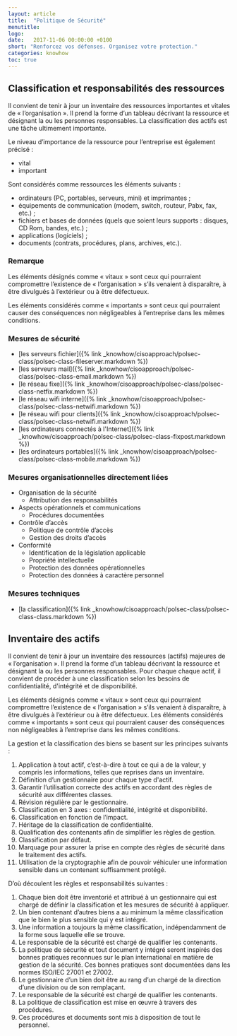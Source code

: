 ```yaml
---
layout: article
title:  "Politique de Sécurité"
menutitle:  
logo:
date:   2017-11-06 00:00:00 +0100
short: "Renforcez vos défenses. Organisez votre protection."
categories: knowhow
toc: true
---
```

## Classification et responsabilités des ressources
Il convient de tenir à jour un inventaire des ressources importantes et vitales de « l’organisation ». Il prend la forme d’un tableau décrivant la ressource et désignant la ou les personnes responsables. La classification des actifs est une tâche ultimement importante.

Le niveau d’importance de la ressource pour l’entreprise est également précisé :

* vital
* important

Sont considérés comme ressources les éléments suivants :

* ordinateurs (PC, portables, serveurs, mini) et imprimantes ;
* équipements de communication (modem, switch, routeur, Pabx, fax, etc.) ;
* fichiers et bases de données (quels que soient leurs supports : disques, CD Rom, bandes, etc.) ;
* applications (logiciels) ;
* documents (contrats, procédures, plans, archives, etc.).

### Remarque

Les éléments désignés comme « vitaux » sont ceux qui pourraient compromettre l’existence de « l’organisation » s’ils venaient à disparaître, à être divulgués à l’extérieur ou à être défectueux.

Les éléments considérés comme « importants » sont ceux qui pourraient causer des conséquences non négligeables à l’entreprise dans les mêmes conditions.


### Mesures de sécurité

* [les serveurs fichier]({% link _knowhow/cisoapproach/polsec-class/polsec-class-fileserver.markdown %})
* [les serveurs mail]({% link _knowhow/cisoapproach/polsec-class/polsec-class-email.markdown %})
* [le réseau fixe]({% link _knowhow/cisoapproach/polsec-class/polsec-class-netfix.markdown %})
* [le réseau wifi interne]({% link _knowhow/cisoapproach/polsec-class/polsec-class-netwifi.markdown %})
* [le réseau wifi pour clients]({% link _knowhow/cisoapproach/polsec-class/polsec-class-netwifi.markdown %})
* [les ordinateurs connectés à l'Internet]({% link _knowhow/cisoapproach/polsec-class/polsec-class-fixpost.markdown %})
* [les ordinateurs portables]({% link _knowhow/cisoapproach/polsec-class/polsec-class-mobile.markdown %})

### Mesures organisationnelles directement liées

* Organisation de la sécurité
  * Attribution des responsabilités
* Aspects opérationnels et communications
  * Procédures documentées
* Contrôle d’accès
  * Politique de contrôle d’accès
  * Gestion des droits d’accès
* Conformité
  * Identification de la législation applicable
  * Propriété intellectuelle
  * Protection des données opérationnelles
  * Protection des données à caractère personnel

### Mesures techniques

* [la classification]({% link _knowhow/cisoapproach/polsec-class/polsec-class-class.markdown %})


## Inventaire des actifs

Il convient de tenir à jour un inventaire des ressources (actifs) majeures de « l’organisation ». Il prend la forme d’un tableau décrivant la ressource et désignant la ou les personnes responsables. Pour chaque chaque actif, il convient de procéder à une classification selon les besoins de confidentialité, d'intégrité et de disponibilité.

Les éléments désignés comme « vitaux » sont ceux qui pourraient compromettre l’existence de « l’organisation » s’ils venaient à disparaître, à être divulgués à l’extérieur ou à être défectueux. Les éléments considérés comme « importants » sont ceux qui pourraient causer des conséquences non négligeables à l’entreprise dans les mêmes conditions.

La gestion et la classification des biens se basent sur les principes suivants :

1. Application à tout actif, c’est-à-dire à tout ce qui a de la valeur, y compris les informations, telles que reprises dans un inventaire.
2. Définition d’un gestionnaire pour chaque type d'actif.
3. Garantir l’utilisation correcte des actifs en accordant des règles de sécurité aux différentes classes.
4. Révision régulière par le gestionnaire.
5. Classification en 3 axes : confidentialité, intégrité et disponibilité.
6. Classification en fonction de l’impact.
7. Héritage de la classification de confidentialité.
8. Qualification des contenants afin de simplifier les règles de gestion.
9. Classification par défaut.
10. Marquage pour assurer la prise en compte des règles de sécurité dans le traitement des actifs.
11. Utilisation de la cryptographie afin de pouvoir véhiculer une information sensible dans un contenant suffisamment protégé.

D’où découlent les règles et responsabilités suivantes :

1. Chaque bien doit être inventorié et attribué à un gestionnaire qui est chargé de définir la classification et les mesures de sécurité à appliquer.
2. Un bien contenant d’autres biens a au minimum la même classification que le bien le plus sensible qui y est intégré.
3. Une information a toujours la même classification, indépendamment de la forme sous laquelle elle se trouve.
4. Le responsable de la sécurité est chargé de qualifier les contenants.
5. La politique de sécurité et tout document y intégré seront inspirés des bonnes pratiques reconnues sur le plan international en matière de gestion de la sécurité. Ces bonnes pratiques sont documentées dans les normes ISO/IEC 27001 et 27002.
6. Le gestionnaire d’un bien doit être au rang d’un chargé de la direction d’une division ou de son remplaçant.
7. Le responsable de la sécurité est chargé de qualifier les contenants.
8. La politique de classification est mise en œuvre à travers des procédures.
9. Ces procédures et documents sont mis à disposition de tout le personnel.
